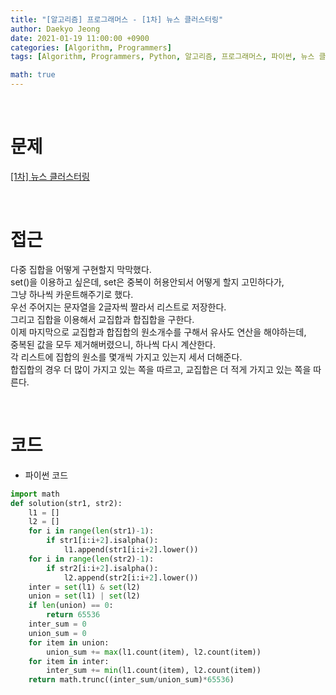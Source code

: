 ```yaml
---
title: "[알고리즘] 프로그래머스 - [1차] 뉴스 클러스터링"
author: Daekyo Jeong
date: 2021-01-19 11:00:00 +0900
categories: [Algorithm, Programmers]
tags: [Algorithm, Programmers, Python, 알고리즘, 프로그래머스, 파이썬, 뉴스 클러스터링, 집합]

math: true
---
```


<br/>

# **문제**


[\[1차\] 뉴스 클러스터링](https://programmers.co.kr/learn/courses/30/lessons/17677)

<br/>

# **접근**  

다중 집합을 어떻게 구현할지 막막했다.  
set()을 이용하고 싶은데, set은 중복이 허용안되서 어떻게 할지 고민하다가,  
그냥 하나씩 카운트해주기로 했다.  
우선 주어지는 문자열을 2글자씩 짤라서 리스트로 저장한다.  
그리고 집합을 이용해서 교집합과 합집합을 구한다.  
이제 마지막으로 교집합과 합집합의 원소개수를 구해서 유사도 연산을 해야하는데,  
중복된 값을 모두 제거해버렸으니, 하나씩 다시 계산한다.  
각 리스트에 집합의 원소를 몇개씩 가지고 있는지 세서 더해준다.  
합집합의 경우 더 많이 가지고 있는 쪽을 따르고, 교집합은 더 적게 가지고 있는 쪽을 따른다.  

<br/>

# **코드**


- 파이썬 코드   

```py
import math
def solution(str1, str2):
    l1 = []
    l2 = []
    for i in range(len(str1)-1):
        if str1[i:i+2].isalpha():
            l1.append(str1[i:i+2].lower())
    for i in range(len(str2)-1):
        if str2[i:i+2].isalpha():
            l2.append(str2[i:i+2].lower())
    inter = set(l1) & set(l2)
    union = set(l1) | set(l2)
    if len(union) == 0:
        return 65536
    inter_sum = 0
    union_sum = 0
    for item in union:
        union_sum += max(l1.count(item), l2.count(item))
    for item in inter:
        inter_sum += min(l1.count(item), l2.count(item))
    return math.trunc((inter_sum/union_sum)*65536)
```


<br/>
